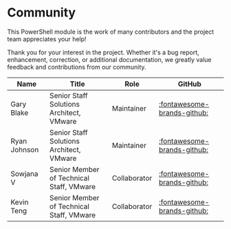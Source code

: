 # Community

This PowerShell module is the work of many contributors and the project team appreciates your help!

Thank you for your interest in the project. Whether it's a bug report, enhancement, correction, or
additional documentation, we greatly value feedback and contributions from our community.

Name         | Title                                    | Role         | GitHub                                                       |
-------------|------------------------------------------|--------------|--------------------------------------------------------------|
Gary Blake   | Senior Staff Solutions Architect, VMware | Maintainer   | [:fontawesome-brands-github:](https://github.com/GaryJBlake) |
Ryan Johnson | Senior Staff Solutions Architect, VMware | Maintainer   | [:fontawesome-brands-github:](https://github.com/tenthirtyam)|
Sowjana V    | Senior Member of Technical Staff, VMware | Collaborator | [:fontawesome-brands-github:](https://github.com/sowjuec)    |
Kevin Teng   | Senior Member of Technical Staff, VMware | Collaborator | [:fontawesome-brands-github:](https://github.com/garlicNova) |
